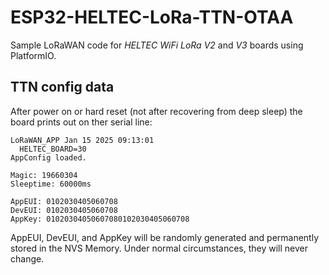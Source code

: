 # ESP32-HELTEC-LoRa-TTN-OTAA

Sample LoRaWAN code for *HELTEC WiFi LoRa V2* and *V3* boards using PlatformIO.

## TTN config data

After power on or hard reset (not after recovering from deep sleep) the board prints out on ther serial line: 

```
LoRaWAN_APP Jan 15 2025 09:13:01
  HELTEC_BOARD=30
AppConfig loaded.

Magic: 19660304
Sleeptime: 60000ms

AppEUI: 0102030405060708
DevEUI: 0102030405060708
AppKey: 01020304050607080102030405060708
```

AppEUI, DevEUI, and AppKey will be randomly generated and permanently stored in the NVS Memory. Under normal circumstances, they will never change.

